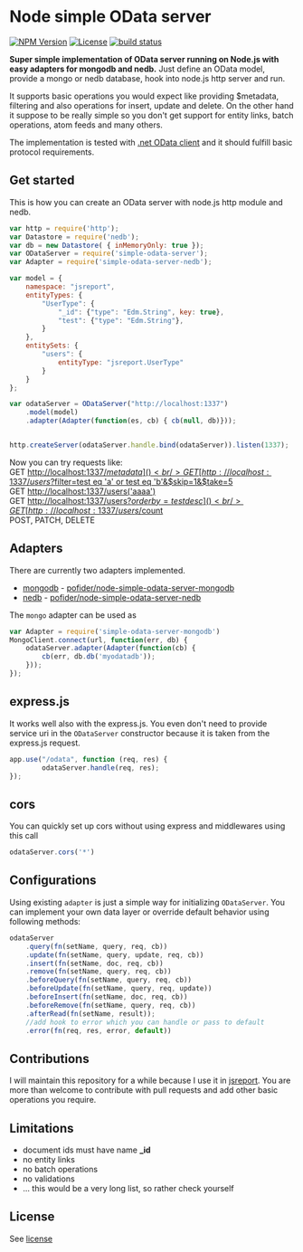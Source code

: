 
# Node simple OData server
[![NPM Version](http://img.shields.io/npm/v/simple-odata-server.svg?style=flat-square)](https://npmjs.com/package/simple-odata-server)
[![License](http://img.shields.io/npm/l/simple-odata-server.svg?style=flat-square)](http://opensource.org/licenses/MIT)
[![build status](https://github.com/pofider/node-simple-odata-server/actions/workflows/main.yml/badge.svg)](https://github.com/pofider/node-simple-odata-server/actions)

**Super simple implementation of OData server running on Node.js with easy adapters for mongodb and nedb.** Just define an OData model, provide a mongo or nedb database, hook into node.js http server and run. 

It supports basic operations you would expect like providing $metadata, filtering and also operations for insert, update and delete. On the other hand it suppose to be really simple so you don't get support for entity links, batch operations, atom feeds and many others. 

The implementation is tested with [.net OData client](https://github.com/object/Simple.OData.Client) and it should fulfill basic protocol requirements.

## Get started

This is how you can create an OData server with node.js http module and nedb.
```js
var http = require('http');
var Datastore = require('nedb');
var db = new Datastore( { inMemoryOnly: true });
var ODataServer = require('simple-odata-server');
var Adapter = require('simple-odata-server-nedb');

var model = {
    namespace: "jsreport",
    entityTypes: {
        "UserType": {
            "_id": {"type": "Edm.String", key: true},
            "test": {"type": "Edm.String"},            
        }
    },   
    entitySets: {
        "users": {
            entityType: "jsreport.UserType"
        }
    }
};

var odataServer = ODataServer("http://localhost:1337")
    .model(model)
    .adapter(Adapter(function(es, cb) { cb(null, db)}));


http.createServer(odataServer.handle.bind(odataServer)).listen(1337);
```

Now you can try requests like:<br/>
GET [http://localhost:1337/$metadata]()<br/>
GET [http://localhost:1337/users?$filter=test eq 'a' or test eq 'b'&$skip=1&$take=5]()<br/>
GET [http://localhost:1337/users('aaaa')]()<br/>
GET [http://localhost:1337/users?$orderby=test desc]()<br/>
GET [http://localhost:1337/users/$count]()<br/>
POST, PATCH, DELETE

## Adapters
There are currently two adapters implemented. 

- [mongodb](https://www.mongodb.com/) - [pofider/node-simple-odata-server-mongodb](https://github.com/pofider/node-simple-odata-server-mongodb)
- [nedb](https://github.com/louischatriot/nedb) - [pofider/node-simple-odata-server-nedb](https://github.com/pofider/node-simple-odata-server-nedb)

The `mongo` adapter can be used as
```js
var Adapter = require('simple-odata-server-mongodb')
MongoClient.connect(url, function(err, db) {
	odataServer.adapter(Adapter(function(cb) { 
		cb(err, db.db('myodatadb')); 
	})); 
});
```

## express.js
It works well also with the express.js. You even don't need to provide service uri in the `ODataServer` constructor because it is taken from the express.js request.

```js
app.use("/odata", function (req, res) {
        odataServer.handle(req, res);
});
```

## cors
You can quickly set up cors without using express and middlewares using this call

```js
odataServer.cors('*')
```

## Configurations
Using existing `adapter`  is just a simple way for initializing `ODataServer`. You can implement your own data layer or override default behavior using following methods: 

```js
odataServer
	.query(fn(setName, query, req, cb))
	.update(fn(setName, query, update, req, cb))
	.insert(fn(setName, doc, req, cb))
	.remove(fn(setName, query, req, cb))
	.beforeQuery(fn(setName, query, req, cb))
	.beforeUpdate(fn(setName, query, req, update))
	.beforeInsert(fn(setName, doc, req, cb))
	.beforeRemove(fn(setName, query, req, cb))
	.afterRead(fn(setName, result));
	//add hook to error which you can handle or pass to default
	.error(fn(req, res, error, default))
```



## Contributions
I will maintain this repository for a while because I use it in [jsreport](https://github.com/jsreport/jsreport). You are more than welcome to contribute with pull requests and add other basic operations you require. 

## Limitations
- document ids must have name **_id**
- no entity links
- no batch operations
- no validations
- ... this would be a very long list, so rather check yourself

## License
See [license](https://github.com/pofider/node-simple-odata-server/blob/master/LICENSE)

